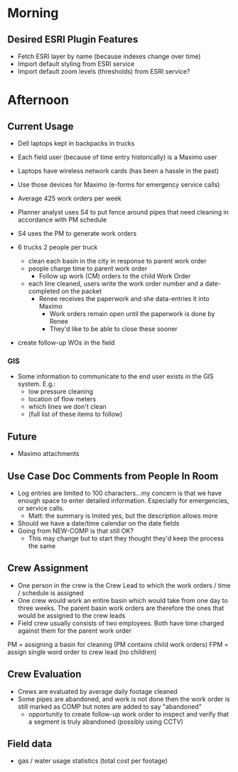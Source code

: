 
# Morning

## Desired ESRI Plugin Features

- Fetch ESRI layer by name (because indexes change over time)
- Import default styling from ESRI service
- Import default zoom levels (thresholds) from ESRI service?

# Afternoon

## Current Usage

- Dell laptops kept in backpacks in trucks
- Each field user (because of time entry historically) is a Maximo user
- Laptops have wireless network cards (has been a hassle in the past)
- Use those devices for Maximo (e-forms for emergency service calls)
- Average 425 work orders per week

- Planner analyst uses S4 to put fence around pipes that need cleaning in accordance with PM schedule

- S4 uses the PM to generate work orders

- 6 trucks 2 people per truck
  - clean each basin in the city in response to parent work order
  - people charge time to parent work order
    - Follow up work (CM) orders to the child Work Order
  - each line cleaned, users write the work order number and a date-completed on the packet
    - Renee receives the paperwork and she data-entries it into Maximo
      - Work orders remain open until the paperwork is done by Renee
      - They'd like to be able to close these sooner
- create follow-up WOs in the field

### GIS

- Some information to communicate to the end user exists in the GIS system. E.g.:
  - low pressure cleaning
  - location of flow meters
  - which lines we don't clean
  - (full list of these items to follow)

## Future

- Maximo attachments

## Use Case Doc Comments from People In Room

- Log entries are limited to 100 characters...my concern is that we have enough space to enter detailed information. Especially for emergencies, or service calls.
  - Matt: the summary is lmited yes, but the description allows more
- Should we have a date/time calendar on the date fields
- Going from NEW-COMP is that still OK?
  - This may change but to start they thought they'd keep the process the same

## Crew Assignment

- One person in the crew is the Crew Lead to which the work orders / time / schedule is assigned
- One crew would work an entire basin which would take from one day to three weeks. The parent basin work orders are therefore the ones that would be assigned to the crew leads
- Field crew usually consists of two employees. Both have time charged against them for the parent work order

PM = assigning a basin for cleaning (PM contains child work orders)
FPM = assign single word order to crew lead (no children)

## Crew Evaluation

- Crews are evaluated by average daily footage cleaned
- Some pipes are abandoned, and work is not done then the work order is still marked as COMP but notes are added to say "abandoned"
  - opportunity to create follow-up work order to inspect and verify that a segment is truly abandoned (possibly using CCTV)

## Field data

- gas / water usage statistics (total cost per footage)
